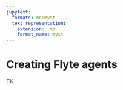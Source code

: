 ```yaml
---
jupytext:
  formats: md:myst
  text_representation:
    extension: .md
    format_name: myst
---
```


# Creating Flyte agents

TK
